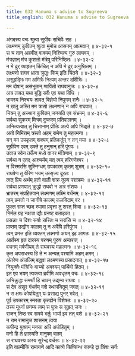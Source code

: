 ```yaml
---
title: 032 Hanuma s advise to Sugreeva
title_english: 032 Hanuma s advise to Sugreeva

---
```

अंगदस्य वचः श्रुत्वा सुग्रीवः सचिवैः सह ।  
लक्ष्मणम् कुपितम् श्रुत्वा मुमोच आसनम् आत्मवान् ॥ ४-३२-१  
स च तान् अब्रवीत् वाक्यम् निश्चित्य गुरु लाघवम् ।  
मंत्रज्ञान् मंत्र कुशलो मंत्रेषु परिनिष्ठितः ॥ ४-३२-२  
न मे दुर् व्याहृतम् किंचित् न अपि मे दुर् अनुष्ठितम् ।  
लक्ष्मणो राघव भ्राता क्रुद्धः किम् इति चिंतये ॥ ४-३२-३  
असुहृद्भिः मम अमित्रैः नित्यम् अन्तर दर्शिभिः ।  
मम दोषान् असंभूतान् श्रावितो राघवानुजः ॥ ४-३२-४  
अत्र तावत् यथा बुद्धि सर्वैः एव यथा विधि ।  
भावस्य निश्चयः तावत् विज्ञेयो निपुणम् शनैः ॥ ४-३२-५  
न खलु अस्ति मम त्रासो लक्ष्मणान् न अपि राघवात् ।  
मित्रम् तु अस्थान कुपितम् जनयति एव संभ्रमम् ॥ ४-३२-६  
सर्वथा सुकरम् मित्रम् दुष्करम् प्रतिपालनम् ।  
अनित्यत्वात् तु चित्तानाम् प्रीतिः अल्पे अपि भिद्यते ॥ ४-३२-७  
अतो निमित्तम् त्रस्तो अहम् रामेण तु महात्मना ।  
यन् मम उपकृतम् शक्यम् प्रतिकर्तुम् न तन् मया ॥ ४-३२-८  
सुग्रीवेण एवम् उक्ते तु हनुमान् हरि पुंगवः ।  
उवाच स्वेन तर्केण मध्ये वानर मंत्रिणाम् ॥ ४-३२-९  
सर्वथा न एतद् आश्चर्यम् यत् त्वम् हरिगणेश्वर ।  
न विस्मरसि सुस्निग्धम् उपकारम् कृतम् शुभम् ॥ ४-३२-१०  
राघवेण तु वीरेण भयम् उत्सृज्य दूरतः ।  
त्वत् प्रिय अर्थम् हतो वाली शक्र तुल्य पराक्रमः ॥ ४-३२-११  
सर्वथा प्रणयात् क्रुद्धो राघवो न अत्र संशयः ।  
भ्रातरम् संप्रहितवान् लक्ष्मणम् लक्ष्मि वर्धनम् ॥ ४-३२-१२  
त्वम् प्रमत्तो न जानीषे कालम् कलविदाम् वर ।  
फुल्ल सप्त च्छद श्यामा प्रवृत्ता तु शरत् शिवा ॥ ४-३२-१३  
निर्मल ग्रह नक्षत्रा द्यौः प्रनष्ट बलाहका ।  
प्रसन्नाः च दिशः सर्वाः सरितः च सरांसि च ॥ ४-३२-१४  
प्राप्तम् उद्योग कालम् तु न अवैषि हरिपुंगव ।  
त्वम् प्रमत्त इति व्यक्तम् लक्ष्मणो अयम् इह आगतः ॥ ४-३२-१५  
आर्तस्य हृत दारस्य परुषम् पुरुष अन्तरात् ।  
वचनम् मर्षणीयम् ते राघवस्य महात्मनः ॥ ४-३२-१६  
कृत अपराधस्य हि ते न अन्यत् पश्यामि अहम् क्षमम् ।  
अंतरेण अंजलिम् बद्ध्वा लक्ष्मणस्य प्रसादनात् ॥ ४-३२-१७  
नियुक्तैः मंत्रिभिः वाच्यो अवश्यम् पार्थिवो हितम् ।  
इत एव भयम् त्यक्त्वा ब्रवीमि अवधृतम् वचः ॥ ४-३२-१८  
अभिक्रुद्धः समर्थो हि चापम् उद्यम्य राघवः ।  
स देव असुर गंधर्वम् वशे स्थापयितुम् जगत् ॥ ४-३२-१९  
न स क्षमः कोपयितुम् यः प्रसाद्य पुनर् भवेत् ।  
पूर्व उपकारम् स्मरता कृतज्ञेन विशेषतः ॥ ४-३२-२०  
तस्य मूर्ध्ना प्रणम्य त्वम् स पुत्रः स सुहृत् जनः ।  
राजन् तिष्ठ स्व समये भर्तुः भार्या इव तत् वशे ॥ ४-३२-२१  
न राम रामानुज शासनम् त्वया  
कपीन्द्र युक्तम् मनसा अपि अपोहितुम् ।  
मनो हि ते ज्ञास्यति मानुषम् बलम्  
स राघवस्य अस्य सुरेन्द्र वर्चसः ॥ ४-३२-२२  
इति वाल्मीकि रामायणे आदि काव्ये किष्किन्ध काण्डे द्वा त्रिंशः सर्गः